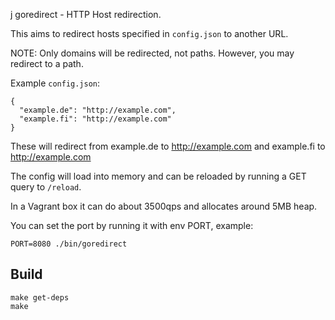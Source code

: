 j goredirect - HTTP Host redirection.

This aims to redirect hosts specified in `config.json` to another URL.

NOTE: Only domains will be redirected, not paths. However, you may redirect to a path.

Example `config.json`:

    {
      "example.de": "http://example.com",
      "example.fi": "http://example.com"
    }

These will redirect from example.de to http://example.com and example.fi to http://example.com

The config will load into memory and can be reloaded by running a GET query to `/reload`.

In a Vagrant box it can do about 3500qps and allocates around 5MB heap.

You can set the port by running it with env PORT, example:

    PORT=8080 ./bin/goredirect

## Build

    make get-deps
    make
